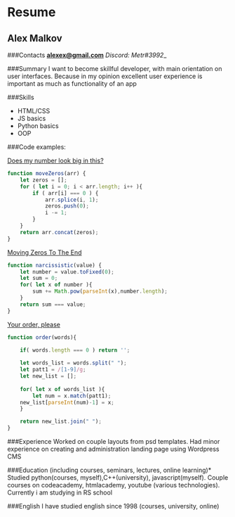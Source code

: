# Resume
## Alex Malkov

###Contacts
**alexex@gmail.com** 
*Discord:* __Metr_#3992__

###Summary
I want to become skillful developer, with main orientation on user interfaces. Because in my opinion excellent user experience is important as much as functionality of an app

###Skills
* HTML/CSS
* JS basics
* Python basics
* OOP

###Code examples:

[Does my number look big in this?](https://www.codewars.com/kata/52597aa56021e91c93000cb0)
```javascript
function moveZeros(arr) {
	let zeros = [];
	for ( let i = 0; i < arr.length; i++ ){
		if ( arr[i] === 0 ) {
			arr.splice(i, 1);
			zeros.push(0);
			i -= 1;
		}
	}
	return arr.concat(zeros);
}
```

[Moving Zeros To The End](https://www.codewars.com/kata/5287e858c6b5a9678200083c)
```javascript
function narcissistic(value) {
	let number = value.toFixed(0);
	let sum = 0;
	for( let x of number ){
		sum += Math.pow(parseInt(x),number.length);
	}
	return sum === value;
}
```

[Your order, please](https://www.codewars.com/kata/55c45be3b2079eccff00010f)
```javascript
function order(words){

	if( words.length === 0 ) return '';
  
	let words_list = words.split(" ");
	let patt1 = /[1-9]/g;
	let new_list = [];
  
	for( let x of words_list ){
		let num = x.match(patt1);
    new_list[parseInt(num)-1] = x;
	}

	return new_list.join(" ");
}
```

###Experience
Worked on couple layouts from psd templates. Had minor experience on creating and administration landing page using Wordpress CMS

###Education (including courses, seminars, lectures, online learning)*
Studied python(courses, myself),C++(university), javascript(myself). Couple courses on codeacademy, htmlacademy, youtube (various technologies).
Currently i am studying in RS school

###English
I have studied english since 1998 (courses, university, online)
